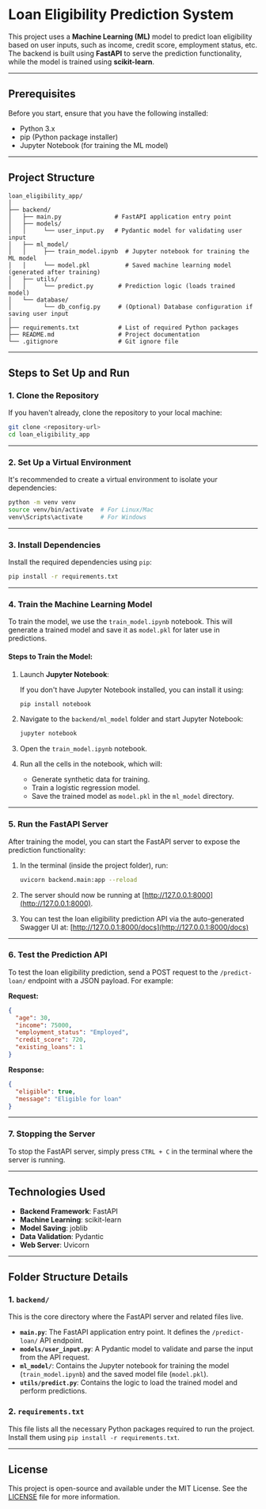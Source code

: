 # Loan Eligibility Prediction System

This project uses a **Machine Learning (ML)** model to predict loan eligibility based on user inputs, such as income, credit score, employment status, etc. The backend is built using **FastAPI** to serve the prediction functionality, while the model is trained using **scikit-learn**.

---

## Prerequisites

Before you start, ensure that you have the following installed:

- Python 3.x
- pip (Python package installer)
- Jupyter Notebook (for training the ML model)

---

## Project Structure

```
loan_eligibility_app/
│
├── backend/
│   ├── main.py               # FastAPI application entry point
│   ├── models/
│   │     └── user_input.py   # Pydantic model for validating user input
│   ├── ml_model/
│   │     ├── train_model.ipynb  # Jupyter notebook for training the ML model
│   │     └── model.pkl          # Saved machine learning model (generated after training)
│   ├── utils/
│   │     └── predict.py       # Prediction logic (loads trained model)
│   └── database/
│         └── db_config.py     # (Optional) Database configuration if saving user input
│
├── requirements.txt           # List of required Python packages
├── README.md                  # Project documentation
└── .gitignore                 # Git ignore file
```

---

## Steps to Set Up and Run

### 1. **Clone the Repository**

If you haven't already, clone the repository to your local machine:

```bash
git clone <repository-url>
cd loan_eligibility_app
```

---

### 2. **Set Up a Virtual Environment**

It's recommended to create a virtual environment to isolate your dependencies:

```bash
python -m venv venv
source venv/bin/activate  # For Linux/Mac
venv\Scripts\activate     # For Windows
```

---

### 3. **Install Dependencies**

Install the required dependencies using `pip`:

```bash
pip install -r requirements.txt
```

---

### 4. **Train the Machine Learning Model**

To train the model, we use the `train_model.ipynb` notebook. This will generate a trained model and save it as `model.pkl` for later use in predictions.

#### Steps to Train the Model:

1. Launch **Jupyter Notebook**:

   If you don't have Jupyter Notebook installed, you can install it using:
   ```bash
   pip install notebook
   ```

2. Navigate to the `backend/ml_model` folder and start Jupyter Notebook:

   ```bash
   jupyter notebook
   ```

3. Open the `train_model.ipynb` notebook.

4. Run all the cells in the notebook, which will:
   - Generate synthetic data for training.
   - Train a logistic regression model.
   - Save the trained model as `model.pkl` in the `ml_model` directory.

---

### 5. **Run the FastAPI Server**

After training the model, you can start the FastAPI server to expose the prediction functionality:

1. In the terminal (inside the project folder), run:

   ```bash
   uvicorn backend.main:app --reload
   ```

2. The server should now be running at [http://127.0.0.1:8000](http://127.0.0.1:8000).

3. You can test the loan eligibility prediction API via the auto-generated Swagger UI at:
   [http://127.0.0.1:8000/docs](http://127.0.0.1:8000/docs)

---

### 6. **Test the Prediction API**

To test the loan eligibility prediction, send a POST request to the `/predict-loan/` endpoint with a JSON payload. For example:

**Request:**
```json
{
  "age": 30,
  "income": 75000,
  "employment_status": "Employed",
  "credit_score": 720,
  "existing_loans": 1
}
```

**Response:**
```json
{
  "eligible": true,
  "message": "Eligible for loan"
}
```

---

### 7. **Stopping the Server**

To stop the FastAPI server, simply press `CTRL + C` in the terminal where the server is running.

---

## Technologies Used

- **Backend Framework**: FastAPI
- **Machine Learning**: scikit-learn
- **Model Saving**: joblib
- **Data Validation**: Pydantic
- **Web Server**: Uvicorn

---

## Folder Structure Details

### 1. **`backend/`**
This is the core directory where the FastAPI server and related files live.

- **`main.py`**: The FastAPI application entry point. It defines the `/predict-loan/` API endpoint.
- **`models/user_input.py`**: A Pydantic model to validate and parse the input from the API request.
- **`ml_model/`**: Contains the Jupyter notebook for training the model (`train_model.ipynb`) and the saved model file (`model.pkl`).
- **`utils/predict.py`**: Contains the logic to load the trained model and perform predictions.

### 2. **`requirements.txt`**
This file lists all the necessary Python packages required to run the project. Install them using `pip install -r requirements.txt`.

---


## License

This project is open-source and available under the MIT License. See the [LICENSE](LICENSE) file for more information.

